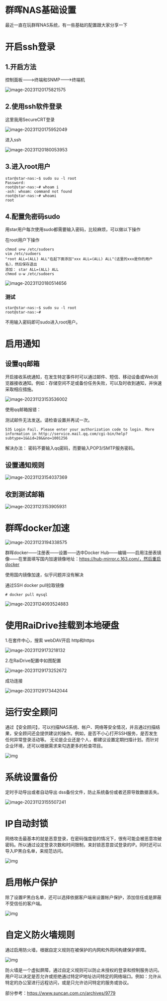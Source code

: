 # 群晖NAS基础设置

最近一直在玩群晖NAS系统，有一些基础的配置跟大家分享一下

# 开启ssh登录

## 1.开启方法

控制面板--->终端和SNMP--->终端机

![image-20231120175821575](https://imgoss.xgss.net/picgo/image-20231120175821575.png?aliyun)

## 2.使用ssh软件登录

这里我用SecureCRT登录

![image-20231120175952049](https://imgoss.xgss.net/picgo/image-20231120175952049.png?aliyun)

进入ssh

![image-20231120180053953](https://imgoss.xgss.net/picgo/image-20231120180053953.png?aliyun)

## 3.进入root用户

```
star@star-nas:~$ sudo su -l root
Password: 
root@star-nas:~# whoam i
-ash: whoam: command not found
root@star-nas:~# whoami
root
```



## 4.配置免密码sudo

用star用户每次使用sudo都需要输入密码，比较麻烦，可以做以下操作

在root用户下操作

```
chmod u+w /etc/sudoers
vim /etc/sudoers
"root ALL=(ALL) ALL"在起下面添加"xxx ALL=(ALL) ALL"(这里的xxx是你的用户名)，然后保存退出
添加： star ALL=(ALL) ALL
chmod u-w /etc/sudoers
```



![image-20231120180514656](https://imgoss.xgss.net/picgo/image-20231120180514656.png?aliyun)

### 测试

```
star@star-nas:~$ sudo su -l root
root@star-nas:~# 
```

不用输入密码即可sudo进入root用户。

# 启用通知

## 设置qq邮箱

开启接收系统通知，在发生特定事件时可以通过邮件、短信、移动设备或Web浏览器接收通知。例如：存储空间不足或备份任务失败，可以及时收到通知，并快速采取相应措施。

![image-20231123153536002](https://imgoss.xgss.net/picgo/image-20231123153536002.png?aliyun)

使用qq邮箱报错：

测试邮件无法发送。请检查设置并再试一次。

```
535 Login Fail. Please enter your authorization code to login. More information in http://service.mail.qq.com/cgi-bin/help?subtype=1&&id=28&&no=1001256
```

解决办法： 密码不要输入qq密码，而要输入POP3/SMTP服务密码。

## 设置通知规则

![image-20231123154037369](https://imgoss.xgss.net/picgo/image-20231123154037369.png?aliyun)

## 收到测试邮箱

![image-20231123153905931](https://imgoss.xgss.net/picgo/image-20231123153905931.png?aliyun)

# 群晖docker加速

![image-20231123194338575](https://imgoss.xgss.net/picgo/image-20231123194338575.png?aliyun)

群晖docker——注册表——设置——选中Docker Hub——编辑——启用注册表镜像——在里面填写国内加速镜像地址：https://hub-mirror.c.163.com/，然后重启docker

使用国内镜像加速，似乎问题并没有解决

通过SSH docker pull拉取镜像

```
# docker pull mysql
```

![image-20231124093524883](https://imgoss.xgss.net/picgo/image-20231124093524883.png?aliyun)

# 使用RaiDrive挂载到本地硬盘

1.在套件中心，搜索 webDAV开启 http和https

![image-20231129173218132](https://imgoss.xgss.net/picgo/image-20231129173218132.png?aliyun)

2.在RaiDrive配置中如图配置

![image-20231129173252672](https://imgoss.xgss.net/picgo/image-20231129173252672.png?aliyun)

成功连接

![image-20231129173442044](https://imgoss.xgss.net/picgo/image-20231129173442044.png?aliyun)

# 运行安全顾问

通过【安全顾问】，可以扫描NAS系统、帐户、网络等安全情况，并且通过扫描结果，安全顾问还会提供建议的操作。例如，是否不小心打开SSH服务，是否发生任何异常登录活动等。
无论是企业还是个人，都建议设置定期扫描计划。而针对企业环境，还可以根据需求来勾选更多的检查项目。

![img](https://imgoss.xgss.net/picgo/微信图片_20230809234438-800x460.png?aliyun)

# 系统设置备份

定时手动导出或者自动导出 dss备份文件，防止系统备份或者还原导致数据丢失。

![image-20231123155507241](H:/typora_images/image-20231123155507241.png)



# IP自动封锁

网络攻击最基本的就是恶意登录，在密码强度低的情况下，很有可能会被恶意攻破密码。所以通过设定登录次数和时间限制，来封锁恶意尝试登录的IP。同时还可以导入IP黑白名单，来规范访问。



![img](https://imgoss.xgss.net/picgo/微信图片_20230809234438_1-800x425.png?aliyun)



# 启用帐户保护

除了设置IP黑白名单，还可以选择依据客户端来设置帐户保护，添加信任或是屏蔽不受信任的客户端。



![img](https://imgoss.xgss.net/picgo/微信图片_20230809234438_2-800x425.png?aliyun)

# 自定义防火墙规则

通过启用防火墙，根据自定义规则在被保护的内网和外网间构建保护屏障。

![img](https://imgoss.xgss.net/picgo/微信图片_20230809234439_1-800x427.png?aliyun)

防火墙是一个虚拟屏障，通过自定义规则可以防止未授权的登录和控制服务访问。用户可以决定是否允许或拒绝通过特定IP地址访问特定的网络端口。例如：允许从特定的办公室进行远程访问，或是只允许访问特定的服务或协议。





部分参考：https://www.suncan.com.cn/archives/9779

